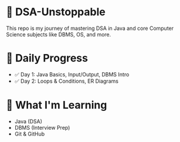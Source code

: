 # 💪 DSA-Unstoppable
This repo is my journey of mastering DSA in Java and core Computer Science subjects like DBMS, OS, and more.

# 📅 Daily Progress
- ✅ Day 1: Java Basics, Input/Output, DBMS Intro
- ✅ Day 2: Loops & Conditions, ER Diagrams

# 🚀 What I'm Learning
- Java (DSA)
- DBMS (Interview Prep)
- Git & GitHub

